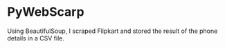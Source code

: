 # PyWebScarp
Using BeautifulSoup, I scraped Flipkart and stored the result of the phone details in a CSV file.
